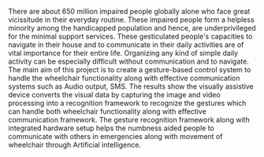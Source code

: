 There are about 650 million impaired people globally alone who face great vicissitude in their everyday
routine. These impaired people form a helpless minority among the handicapped population and hence, are
underprivileged for the minimal support services. These gesticulated people's capacities to navigate in their
house and to communicate in their daily activities are of vital importance for their entire life. Organizing any
kind of simple daily activity can be especially difficult without communication and to navigate. The main aim
of this project is to create a gesture-based control system to handle the wheelchair functionality along with
effective communication systems such as Audio output, SMS. The results show the visually assistive device
converts the visual data by capturing the image and video processing into a recognition framework to
recognize the gestures which can handle both wheelchair functionality along with effective communication
framework. The gesture recognition framework along with integrated hardware setup helps the numbness
aided people to communicate with others in emergencies along with movement of wheelchair through
Artificial intelligence.
